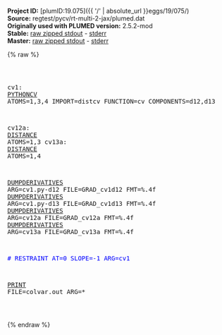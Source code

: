 **Project ID:** [plumID:19.075]({{ '/' | absolute_url }}eggs/19/075/)  
**Source:** regtest/pycv/rt-multi-2-jax/plumed.dat  
**Originally used with PLUMED version:** 2.5.2-mod  
**Stable:** [raw zipped stdout](plumed.dat.plumed.stdout.txt.zip) - [stderr](plumed.dat.plumed.stderr)  
**Master:** [raw zipped stdout](plumed.dat.plumed_master.stdout.txt.zip) - [stderr](plumed.dat.plumed_master.stderr)  

{% raw %}<pre>

cv1:  <a href="https://plumed.github.io/doc-master/user-doc/html/_p_y_t_h_o_n_c_v.html">PYTHONCV</a> ATOMS=1,3,4 IMPORT=distcv FUNCTION=cv COMPONENTS=d12,d13

cv12a: <a href="https://plumed.github.io/doc-master/user-doc/html/_d_i_s_t_a_n_c_e.html">DISTANCE</a> ATOMS=1,3
cv13a: <a href="https://plumed.github.io/doc-master/user-doc/html/_d_i_s_t_a_n_c_e.html">DISTANCE</a> ATOMS=1,4

<a href="https://plumed.github.io/doc-master/user-doc/html/_d_u_m_p_d_e_r_i_v_a_t_i_v_e_s.html">DUMPDERIVATIVES</a> ARG=cv1.py-d12 FILE=GRAD_cv1d12 FMT=%.4f
<a href="https://plumed.github.io/doc-master/user-doc/html/_d_u_m_p_d_e_r_i_v_a_t_i_v_e_s.html">DUMPDERIVATIVES</a> ARG=cv1.py-d13 FILE=GRAD_cv1d13 FMT=%.4f
<a href="https://plumed.github.io/doc-master/user-doc/html/_d_u_m_p_d_e_r_i_v_a_t_i_v_e_s.html">DUMPDERIVATIVES</a> ARG=cv12a FILE=GRAD_cv12a FMT=%.4f
<a href="https://plumed.github.io/doc-master/user-doc/html/_d_u_m_p_d_e_r_i_v_a_t_i_v_e_s.html">DUMPDERIVATIVES</a> ARG=cv13a FILE=GRAD_cv13a FMT=%.4f

<span style="color:blue"># RESTRAINT AT=0 SLOPE=-1 ARG=cv1</span>

<a href="https://plumed.github.io/doc-master/user-doc/html/_p_r_i_n_t.html">PRINT</a> FILE=colvar.out ARG=*



</pre>{% endraw %}
